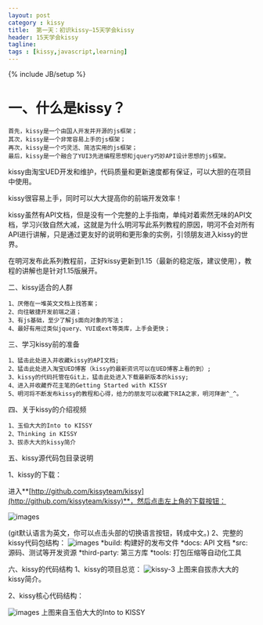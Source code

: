 ```yaml
---
layout: post
category : kissy
title:  第一天：初识kissy—15天学会kissy
header: 15天学会kissy
tagline:
tags : [kissy,javascript,learning]
---
```

{% include JB/setup %}


一、什么是kissy？
============

    首先，kissy是一个由国人开发并开源的js框架；
    其次，kissy是一个非常容易上手的js框架；
    再次，kissy是一个巧灵活、简洁实用的js框架；
    最后，kissy是一个融合了YUI3先进编程思想和jquery巧妙API设计思想的js框架。

kissy由淘宝UED开发和维护，代码质量和更新速度都有保证，可以大胆的在项目中使用。

kissy很容易上手，同时可以大大提高你的前端开发效率！

kissy虽然有API文档，但是没有一个完整的上手指南，单纯对着索然无味的API文档，学习兴致自然大减，这就是为什么明河写此系列教程的原因，明河不会对所有API进行讲解，只是通过更友好的说明和更形象的实例，引领朋友进入kissy的世界。

在明河发布此系列教程前，正好kissy更新到1.15（最新的稳定版，建议使用），教程的讲解也是针对1.15版展开。

二、kissy适合的人群

    1、厌倦在一堆英文文档上找答案；
    2、向往敏捷开发前端之道；
    3、有js基础，至少了解js面向对象的写法；
    4、最好有用过类似jquery、YUI或ext等类库，上手会更快；

三、学习kissy前的准备

    1、猛击此处进入并收藏kissy的API文档;
    2、猛击此处进入淘宝UED博客（kissy的最新资讯可以在UED博客上看的到）;
    3、kissy的代码托管在Git上，猛击此处进入下载最新版本的kissy;
    4、进入并收藏乔花主笔的Getting Started with KISSY
    5、明河将不断发布kissy的教程和心得，给力的朋友可以收藏下RIA之家，明河拜谢^_^。

四、关于kissy的介绍视频

    1、玉伯大大的Into to KISSY
    2、Thinking in KISSY
    3、拔赤大大的kissy简介

五、kissy源代码包目录说明

1、kissy的下载：

进入**[http://github.com/kissyteam/kissy](http://github.com/kissyteam/kissy)**，然后点击左上角的下载按钮：

![images](http://wangqianfront.github.com/static/images/kissy-1.png "kissy-1")

(git默认语言为英文，你可以点击头部的切换语言按钮，转成中文。)
2、完整的kissy代码包结构：
![images](http://wangqianfront.github.com/static/images/kissy-2.png "kissy-2")
    *build: 构建好的发布文件
    *docs: API 文档
    *src: 源码、测试等开发资源
    *third-party: 第三方库
    *tools: 打包压缩等自动化工具

六、kissy的代码结构
1、kissy的项目总览：
![](http://wangqianfront.github.com/static/images/kissy-3.png "kissy-3")
上图来自拔赤大大的kissy简介。

2、kissy核心代码结构：


![images](http://wangqianfront.github.com/static/images/kissy-4.png "kissy-4")
上图来自玉伯大大的Into to KISSY